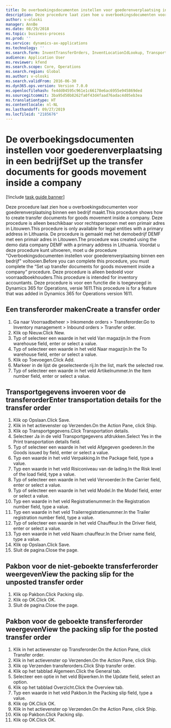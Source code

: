 ```yaml
---
title: De overboekingsdocumenten instellen voor goederenverplaatsing in een bedrijf
description: Deze procedure laat zien hoe u overboekingsdocumenten voor goederenverplaatsing binnen een bedrijf maakt.
author: v-oloski
manager: AnnBe
ms.date: 08/29/2018
ms.topic: business-process
ms.prod: ''
ms.service: dynamics-ax-applications
ms.technology: ''
ms.search.form: InventTransferOrders, InventLocationIdLookup, TransportationDocument, HcmWorkerLookUp, SrsReportViewerForm, InventTransferParmShip
audience: Application User
ms.reviewer: kfend
ms.search.scope: Core, Operations
ms.search.region: Global
ms.author: v-oloski
ms.search.validFrom: 2016-06-30
ms.dyn365.ops.version: Version 7.0.0
ms.openlocfilehash: fe4dd04595c961e1c66178e6ac6955e945869ded
ms.sourcegitcommit: 3ba95d50b8262fa0f43d4faad76adac4d05eb3ea
ms.translationtype: HT
ms.contentlocale: nl-NL
ms.lasthandoff: 09/27/2019
ms.locfileid: "2185676"
---
```

# <a name="set-up-the-transfer-documents-for-goods-movement-inside-a-company"></a><span data-ttu-id="82181-103">De overboekingsdocumenten instellen voor goederenverplaatsing in een bedrijf</span><span class="sxs-lookup"><span data-stu-id="82181-103">Set up the transfer documents for goods movement inside a company</span></span>

[!include [task guide banner](../../includes/task-guide-banner.md)]

<span data-ttu-id="82181-104">Deze procedure laat zien hoe u overboekingsdocumenten voor goederenverplaatsing binnen een bedrijf maakt.</span><span class="sxs-lookup"><span data-stu-id="82181-104">This procedure shows how to create transfer documents for goods movement inside a company.</span></span> <span data-ttu-id="82181-105">Deze procedure is alleen beschikbaar voor rechtspersonen met een primair adres in Litouwen.</span><span class="sxs-lookup"><span data-stu-id="82181-105">This procedure is only available for legal entities with a primary address in Lithuania.</span></span> <span data-ttu-id="82181-106">De procedure is gemaakt met het demobedrijf DEMF met een primair adres in Litouwen.</span><span class="sxs-lookup"><span data-stu-id="82181-106">The procedure was created using the demo data company DEMF with a primary address in Lithuania.</span></span> <span data-ttu-id="82181-107">Voordat u deze procedure kunt uitvoeren, moet u de procedure "Overboekingsdocumenten instellen voor goederenverplaatsing binnen een bedrijf" voltooien.</span><span class="sxs-lookup"><span data-stu-id="82181-107">Before you can complete this procedure, you must complete the “Set up transfer documents for goods movement inside a company” procedure.</span></span> <span data-ttu-id="82181-108">Deze procedure is alleen bedoeld voor voorraadboekhouders.</span><span class="sxs-lookup"><span data-stu-id="82181-108">This procedure is intended for inventory accountants.</span></span> <span data-ttu-id="82181-109">Deze procedure is voor een functie die is toegevoegd in Dynamics 365 for Operations, versie 1611.</span><span class="sxs-lookup"><span data-stu-id="82181-109">This procedure is for a feature that was added in Dynamics 365 for Operations version 1611.</span></span>


## <a name="create-a-transfer-order"></a><span data-ttu-id="82181-110">Een transferorder maken</span><span class="sxs-lookup"><span data-stu-id="82181-110">Create a transfer order</span></span>
1. <span data-ttu-id="82181-111">Ga naar Voorraadbeheer > Inkomende orders > Transferorder.</span><span class="sxs-lookup"><span data-stu-id="82181-111">Go to Inventory management > Inbound orders > Transfer order.</span></span>
2. <span data-ttu-id="82181-112">Klik op Nieuw.</span><span class="sxs-lookup"><span data-stu-id="82181-112">Click New.</span></span>
3. <span data-ttu-id="82181-113">Typ of selecteer een waarde in het veld Van magazijn.</span><span class="sxs-lookup"><span data-stu-id="82181-113">In the From warehouse field, enter or select a value.</span></span>
4. <span data-ttu-id="82181-114">Typ of selecteer een waarde in het veld Naar magazijn.</span><span class="sxs-lookup"><span data-stu-id="82181-114">In the To warehouse field, enter or select a value.</span></span>
5. <span data-ttu-id="82181-115">Klik op Toevoegen.</span><span class="sxs-lookup"><span data-stu-id="82181-115">Click Add.</span></span>
6. <span data-ttu-id="82181-116">Markeer in de lijst de geselecteerde rij.</span><span class="sxs-lookup"><span data-stu-id="82181-116">In the list, mark the selected row.</span></span>
7. <span data-ttu-id="82181-117">Typ of selecteer een waarde in het veld Artikelnummer.</span><span class="sxs-lookup"><span data-stu-id="82181-117">In the Item number field, enter or select a value.</span></span>

## <a name="enter-transportation-details-for-the-transfer-order"></a><span data-ttu-id="82181-118">Transportgegevens invoeren voor de transferorder</span><span class="sxs-lookup"><span data-stu-id="82181-118">Enter transportation details for the transfer order</span></span>
1. <span data-ttu-id="82181-119">Klik op Opslaan.</span><span class="sxs-lookup"><span data-stu-id="82181-119">Click Save.</span></span>
2. <span data-ttu-id="82181-120">Klik in het actievenster op Verzenden.</span><span class="sxs-lookup"><span data-stu-id="82181-120">On the Action Pane, click Ship.</span></span>
3. <span data-ttu-id="82181-121">Klik op Transportgegevens.</span><span class="sxs-lookup"><span data-stu-id="82181-121">Click Transportation details.</span></span>
4. <span data-ttu-id="82181-122">Selecteer Ja in de veld Transportgegevens afdrukken.</span><span class="sxs-lookup"><span data-stu-id="82181-122">Select Yes in the Print transportation details field.</span></span>
5. <span data-ttu-id="82181-123">Typ of selecteer een waarde in het veld Afgegeven goederen.</span><span class="sxs-lookup"><span data-stu-id="82181-123">In the Goods issued by field, enter or select a value.</span></span>
6. <span data-ttu-id="82181-124">Typ een waarde in het veld Verpakking.</span><span class="sxs-lookup"><span data-stu-id="82181-124">In the Package field, type a value.</span></span>
7. <span data-ttu-id="82181-125">Typ een waarde in het veld Risiconiveau van de lading.</span><span class="sxs-lookup"><span data-stu-id="82181-125">In the Risk level of the load field, type a value.</span></span>
8. <span data-ttu-id="82181-126">Typ of selecteer een waarde in het veld Vervoerder.</span><span class="sxs-lookup"><span data-stu-id="82181-126">In the Carrier field, enter or select a value.</span></span>
9. <span data-ttu-id="82181-127">Typ of selecteer een waarde in het veld Model.</span><span class="sxs-lookup"><span data-stu-id="82181-127">In the Model field, enter or select a value.</span></span>
10. <span data-ttu-id="82181-128">Typ een waarde in het veld Registratienummer.</span><span class="sxs-lookup"><span data-stu-id="82181-128">In the Registration number field, type a value.</span></span>
11. <span data-ttu-id="82181-129">Typ een waarde in het veld Trailerregistratienummer.</span><span class="sxs-lookup"><span data-stu-id="82181-129">In the Trailer registration number field, type a value.</span></span>
12. <span data-ttu-id="82181-130">Typ of selecteer een waarde in het veld Chauffeur.</span><span class="sxs-lookup"><span data-stu-id="82181-130">In the Driver field, enter or select a value.</span></span>
13. <span data-ttu-id="82181-131">Typ een waarde in het veld Naam chauffeur.</span><span class="sxs-lookup"><span data-stu-id="82181-131">In the Driver name field, type a value.</span></span>
14. <span data-ttu-id="82181-132">Klik op Opslaan.</span><span class="sxs-lookup"><span data-stu-id="82181-132">Click Save.</span></span>
15. <span data-ttu-id="82181-133">Sluit de pagina.</span><span class="sxs-lookup"><span data-stu-id="82181-133">Close the page.</span></span>

## <a name="view-the-packing-slip-for-the-unposted-transfer-order"></a><span data-ttu-id="82181-134">Pakbon voor de niet-geboekte transferferorder weergeven</span><span class="sxs-lookup"><span data-stu-id="82181-134">View the packing slip for the unposted transfer order</span></span>
1. <span data-ttu-id="82181-135">Klik op Pakbon.</span><span class="sxs-lookup"><span data-stu-id="82181-135">Click Packing slip.</span></span>
2. <span data-ttu-id="82181-136">Klik op OK.</span><span class="sxs-lookup"><span data-stu-id="82181-136">Click OK.</span></span>
3. <span data-ttu-id="82181-137">Sluit de pagina.</span><span class="sxs-lookup"><span data-stu-id="82181-137">Close the page.</span></span>

## <a name="view-the-packing-slip-for-the-posted-transfer-order"></a><span data-ttu-id="82181-138">Pakbon voor de geboekte transferferorder weergeven</span><span class="sxs-lookup"><span data-stu-id="82181-138">View the packing slip for the posted transfer order</span></span>
1. <span data-ttu-id="82181-139">Klik in het actievenster op Transferorder.</span><span class="sxs-lookup"><span data-stu-id="82181-139">On the Action Pane, click Transfer order.</span></span>
2. <span data-ttu-id="82181-140">Klik in het actievenster op Verzenden.</span><span class="sxs-lookup"><span data-stu-id="82181-140">On the Action Pane, click Ship.</span></span>
3. <span data-ttu-id="82181-141">Klik op Verzenden transferorders.</span><span class="sxs-lookup"><span data-stu-id="82181-141">Click Ship transfer order.</span></span>
4. <span data-ttu-id="82181-142">Klik op het tabblad Algemeen.</span><span class="sxs-lookup"><span data-stu-id="82181-142">Click the General tab.</span></span>
5. <span data-ttu-id="82181-143">Selecteer een optie in het veld Bijwerken.</span><span class="sxs-lookup"><span data-stu-id="82181-143">In the Update field, select an option.</span></span>
6. <span data-ttu-id="82181-144">Klik op het tabblad Overzicht.</span><span class="sxs-lookup"><span data-stu-id="82181-144">Click the Overview tab.</span></span>
7. <span data-ttu-id="82181-145">Typ een waarde in het veld Pakbon.</span><span class="sxs-lookup"><span data-stu-id="82181-145">In the Packing slip field, type a value.</span></span>
8. <span data-ttu-id="82181-146">Klik op OK.</span><span class="sxs-lookup"><span data-stu-id="82181-146">Click OK.</span></span>
9. <span data-ttu-id="82181-147">Klik in het actievenster op Verzenden.</span><span class="sxs-lookup"><span data-stu-id="82181-147">On the Action Pane, click Ship.</span></span>
10. <span data-ttu-id="82181-148">Klik op Pakbon.</span><span class="sxs-lookup"><span data-stu-id="82181-148">Click Packing slip.</span></span>
11. <span data-ttu-id="82181-149">Klik op OK.</span><span class="sxs-lookup"><span data-stu-id="82181-149">Click OK.</span></span>


